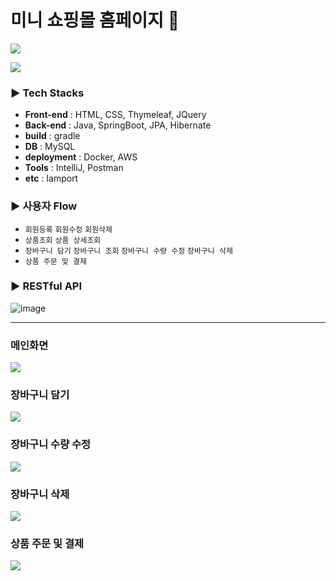 # 미니 쇼핑몰 홈페이지 👒

![](https://velog.velcdn.com/images/gangintheremark/post/cf7c2740-7e51-4b93-8aac-a21a0e382f52/image.gif)

<a href="https://velog.io/@gangintheremark/series/Mini-ShoppingMall" target="_blank"><img src="https://img.shields.io/badge/velog-20C997?style=for-the-badge&logo=velog&logoColor=white"></a>

### ▶ Tech Stacks

- **Front-end** : HTML, CSS, Thymeleaf, JQuery <br>
- **Back-end** : Java, SpringBoot, JPA, Hibernate <br>
- **build** : gradle  <br>
- **DB** : MySQL  <br>
- **deployment** : Docker, AWS  <br>
- **Tools** : IntelliJ, Postman   <br>
- **etc** : Iamport

### ▶ 사용자 Flow
- `회원등록` `회원수정` `회원삭제`
- `상품조회` `상품 상세조회`
- `장바구니 담기` `장바구니 조회` `장바구니 수량 수정` `장바구니 삭제`
- `상품 주문 및 결제` 
 

### ▶ RESTful API
![image](https://github.com/gangintheremark/mini-ShoppingMall/assets/81904943/3747e3fc-e8ac-4fb7-9945-6210ded66414)


---

### 메인화면

![](https://velog.velcdn.com/images/gangintheremark/post/070b7c8c-cfc4-466a-b7d9-31bc6d4628c4/image.gif)

### 장바구니 담기

![](https://velog.velcdn.com/images/gangintheremark/post/73081706-d658-4e15-9d7c-9b03126a054c/image.gif)

### 장바구니 수량 수정
![](https://velog.velcdn.com/images/gangintheremark/post/7d9e314f-b190-4096-8aa7-323c3a52c6e7/image.gif)

### 장바구니 삭제
![](https://velog.velcdn.com/images/gangintheremark/post/f7f4af68-116d-4b72-8c97-2a6d952d0cdb/image.gif)

### 상품 주문 및 결제
![](https://velog.velcdn.com/images/gangintheremark/post/685bf034-3998-418e-9395-533f324910f4/image.gif)


